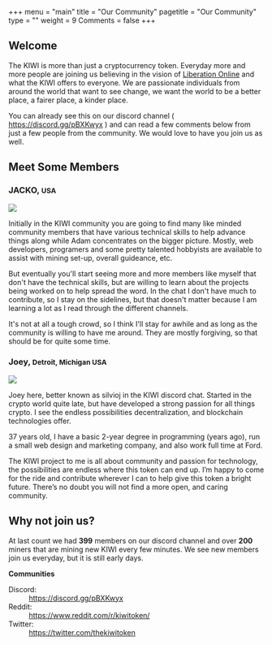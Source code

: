 +++
menu = "main"
title = "Our Community"
pagetitle = "Our Community"
type = ""
weight = 9
Comments = false
+++

<div class="row section featured topspace">
  <h2 class="section-title"><span>Welcome</span></h2>
  <p class="lead text-center text-muted">The KIWI is more than just a cryptocurrency token. Everyday more and more people are joining us believing in the vision of <a href="http://liberation.online">Liberation Online</a> and what the KIWI offers to everyone. We are passionate individuals from around the world that want to see change, we want the world to be a better place, a fairer place, a kinder place.</p>
  <p class="lead text-center text-muted">You can already see this on our discord channel ( <a href="https://discord.gg/pBXKwyx">https://discord.gg/pBXKwyx</a> ) and can read a few comments below from just a few people from the community. We would love to have you join us as well.</p>
</div>

<div class="row section featured topspace">
    <h2 class="section-title"><span>Meet Some Members</span></h2>
    <div class="row">
      <div class="col-sm-6 col-md-6">
        <h3 class="text-center">JACKO, <small>USA</small></h3>
        <img src="/images/profiles/shy.jpg" class="profile-img">
        <p>Initially in the KIWI community you are going to find many like minded community members that have various technical skills to help advance things along while Adam concentrates on the bigger picture.  Mostly,  web developers, programers and some pretty talented hobbyists are available to assist with mining set-up, overall guideance, etc.</p>
        <p>But eventually you'll start seeing more and more members like myself that don't have the technical skills, but are willing to learn about the projects being worked on to help spread the word.  In the chat I don't have much to contribute, so I stay on the sidelines, but that doesn't matter because I am learning a lot as I read through the different channels.</p>
        <p>It's not at all a tough crowd, so I think I'll stay for awhile and as long as the community is willing to have me around.  They are mostly forgiving, so that should be for quite some time.</p>
      </div>
      <div class="col-sm-6 col-md-6">
        <h3 class="text-center">Joey, <small>Detroit, Michigan USA</small></h3>
        <img src="/images/profiles/silvioj.jpg" class="profile-img">
        <p>Joey here, better known as silvioj in the KIWI discord chat. Started in the crypto world quite late, but have developed a strong passion for all things crypto. I see the endless possibilities decentralization, and blockchain technologies offer.</p>
        <p>37 years old, I have a basic 2-year degree in programming (years ago), run a small web design and marketing company, and also work full time at Ford.</p>
        <p>The KIWI project to me is all about community and passion for technology, the possibilities are endless where this token can end up. I’m happy to come for the ride and contribute wherever I can to help give this token a bright future. There’s no doubt you will not find a more open, and caring community.</p>
      </div>
    </div>
</div>

<div class="row section featured topspace">
    <h2 class="section-title"><span>Why not join us?</span></h2>
    <div class="col-lg-8">
      <p>At last count we had <strong>399</strong> members on our discord channel and over <strong>200</strong> miners that are mining new KIWI every few minutes. We see new members join us everyday, but it is still early days.</p>
    </div>
    <div class="col-lg-4">
      <div class="panel panel-cta">
          <div class="panel-body-small">
              <div class="col-lg-12">
                  <p class="text-center"><strong>Communities</strong></p>
                    <dl>
                      <dt>Discord:</dt><dd><a href="https://discord.gg/pBXKwyx">https://discord.gg/pBXKwyx</a></dd>
                      <dt>Reddit:</dt><dd><a href="https://www.reddit.com/r/kiwitoken/">https://www.reddit.com/r/kiwitoken/</a></dd>
                      <dt>Twitter:</dt><dd><a href="https://twitter.com/thekiwitoken">https://twitter.com/thekiwitoken</a></dd>
                    </dl>
              </div>
          </div>
      </div>
    </div>
</div>
